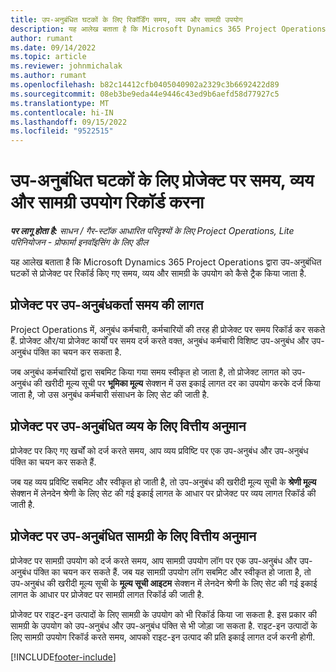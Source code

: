 ```yaml
---
title: उप-अनुबंधित घटकों के लिए रिकॉर्डिंग समय, व्यय और सामग्री उपयोग
description: यह आलेख बताता है कि Microsoft Dynamics 365 Project Operations द्वारा उप-अनुबंधित घटकों से प्रोजेक्ट पर रिकॉर्ड किए गए समय, व्यय और सामग्री के उपयोग को कैसे ट्रैक किया जाता है.
author: rumant
ms.date: 09/14/2022
ms.topic: article
ms.reviewer: johnmichalak
ms.author: rumant
ms.openlocfilehash: b82c14412cfb0405040902a2329c3b6692422d89
ms.sourcegitcommit: 08eb3be9eda44e9446c43ed9b6aefd58d77927c5
ms.translationtype: MT
ms.contentlocale: hi-IN
ms.lasthandoff: 09/15/2022
ms.locfileid: "9522515"
---
```

# <a name="recording-time-expenses-and-material-usage-on-projects-for-subcontracted-components"></a>उप-अनुबंधित घटकों के लिए प्रोजेक्ट पर समय, व्यय और सामग्री उपयोग रिकॉर्ड करना

_**पर लागू होता है:** साधन / गैर-स्टॉक आधारित परिदृश्यों के लिए Project Operations, Lite परिनियोजन - प्रोफार्मा इनवॉइसिंग के लिए डील_

यह आलेख बताता है कि Microsoft Dynamics 365 Project Operations द्वारा उप-अनुबंधित घटकों से प्रोजेक्ट पर रिकॉर्ड किए गए समय, व्यय और सामग्री के उपयोग को कैसे ट्रैक किया जाता है.

## <a name="costing-for-subcontractor-time-on-projects"></a>प्रोजेक्ट पर उप-अनुबंधकर्ता समय की लागत
Project Operations में, अनुबंध कर्मचारी, कर्मचारियों की तरह ही प्रोजेक्ट पर समय रिकॉर्ड कर सकते हैं. प्रोजेक्ट और/या प्रोजेक्ट कार्यों पर समय दर्ज करते वक्त, अनुबंध कर्मचारी विशिष्ट उप-अनुबंध और उप-अनुबंध पंक्ति का चयन कर सकता है.

जब अनुबंध कर्मचारियों द्वारा सबमिट किया गया समय स्वीकृत हो जाता है, तो प्रोजेक्ट लागत को उप-अनुबंध की खरीदी मूल्य सूची पर **भूमिका मूल्य** सेक्शन में उस इकाई लागत दर का उपयोग करके दर्ज किया जाता है, जो उस अनुबंध कर्मचारी संसाधन के लिए सेट की जाती है.

## <a name="costing-for-subcontracted-expenses-on-projects"></a>प्रोजेक्ट पर उप-अनुबंधित व्यय के लिए वित्तीय अनुमान
प्रोजेक्ट पर किए गए खर्चों को दर्ज करते समय, आप व्यय प्रविष्टि पर एक उप-अनुबंध और उप-अनुबंध पंक्ति का चयन कर सकते हैं. 

जब यह व्यय प्रविष्टि सबमिट और स्वीकृत हो जाती है, तो उप-अनुबंध की खरीदी मूल्य सूची के **श्रेणी मूल्य** सेक्शन में लेनदेन श्रेणी के लिए सेट की गई इकाई लागत के आधार पर प्रोजेक्ट पर व्यय लागत रिकॉर्ड की जाती है.

## <a name="costing-for-subcontracted-materials-on-projects"></a>प्रोजेक्ट पर उप-अनुबंधित सामग्री के लिए वित्तीय अनुमान
प्रोजेक्ट पर सामग्री उपयोग को दर्ज करते समय, आप सामग्री उपयोग लॉग पर एक उप-अनुबंध और उप-अनुबंध पंक्ति का चयन कर सकते हैं. जब यह सामग्री उपयोग लॉग सबमिट और स्वीकृत हो जाता है, तो उप-अनुबंध की खरीदी मूल्य सूची के **मूल्य सूची आइटम** सेक्शन में लेनदेन श्रेणी के लिए सेट की गई इकाई लागत के आधार पर प्रोजेक्ट पर सामग्री लागत रिकॉर्ड की जाती है.

प्रोजेक्ट पर राइट-इन उत्पादों के लिए सामग्री के उपयोग को भी रिकॉर्ड किया जा सकता है. इस प्रकार की सामग्री के उपयोग को उप-अनुबंध और उप-अनुबंध पंक्ति से भी जोड़ा जा सकता है. राइट-इन उत्पादों के लिए सामग्री उपयोग रिकॉर्ड करते समय, आपको राइट-इन उत्पाद की प्रति इकाई लागत दर्ज करनी होगी. 


[!INCLUDE[footer-include](../../includes/footer-banner.md)]
